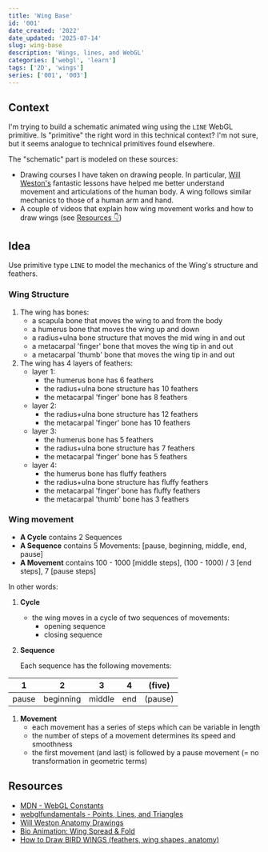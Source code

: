 ```yaml
---
title: 'Wing Base'
id: '001'
date_created: '2022'
date_updated: '2025-07-14'
slug: wing-base
description: 'Wings, lines, and WebGL'
categories: ['webgl', 'learn']
tags: ['2D', 'wings']
series: ['001', '003']
---
```


## Context

I'm trying to build a schematic animated wing using the `LINE` WebGL primitive. Is "primitive" the right word in this technical context? I'm not sure, but it seems analogue to technical primitives found elsewhere.

The "schematic" part is modeled on these sources:

- Drawing courses I have taken on drawing people. In particular, [Will Weston's](https://drawingamerica.com/instructors/weston/) fantastic lessons have helped me better understand movement and articulations of the human body. A wing follows similar mechanics to those of a human arm and hand.
- A couple of videos that explain how wing movement works and how to draw wings (see [Resources 👇](#resources))

## Idea

Use primitive type `LINE` to model the mechanics of the Wing's structure and feathers.

### Wing Structure

1. The wing has bones:
   - a scapula bone that moves the wing to and from the body
   - a humerus bone that moves the wing up and down
   - a radius+ulna bone structure that moves the mid wing in and out
   - a metacarpal 'finger' bone that moves the wing tip in and out
   - a metacarpal 'thumb' bone that moves the wing tip in and out
1. The wing has 4 layers of feathers:
   - layer 1:
     - the humerus bone has 6 feathers
     - the radius+ulna bone structure has 10 feathers
     - the metacarpal 'finger' bone has 8 feathers
   - layer 2:
     - the radius+ulna bone structure has 12 feathers
     - the metacarpal 'finger' bone has 10 feathers
   - layer 3:
     - the humerus bone has 5 feathers
     - the radius+ulna bone structure has 7 feathers
     - the metacarpal 'finger' bone has 5 feathers
   - layer 4:
     - the humerus bone has fluffy feathers
     - the radius+ulna bone structure has fluffy feathers
     - the metacarpal 'finger' bone has fluffy feathers
     - the metacarpal 'thumb' bone has 3 feathers

### Wing movement

- **A Cycle** contains 2 Sequences
- **A Sequence** contains 5 Movements: [pause, beginning, middle, end, pause]
- **A Movement** contains 100 - 1000 [middle steps], (100 - 1000) / 3 [end steps], 7 [pause steps]

In other words:

1. **Cycle**
   - the wing moves in a cycle of two sequences of movements:
     - opening sequence
     - closing sequence

1. **Sequence**

   Each sequence has the following movements:

| 1     | 2         | 3      | 4   | (five)  |
| ----- | --------- | ------ | --- | ------- |
| pause | beginning | middle | end | (pause) |

1. **Movement**
   - each movement has a series of steps which can be variable in length
   - the number of steps of a movement determines its speed and smoothness
   - the first movement (and last) is followed by a pause movement (= no transformation in geometric terms)

<h2 id="resources">Resources</h2>

- [MDN - WebGL Constants](https://developer.mozilla.org/en-US/docs/Web/API/WebGL_API/Constants)
- [webglfundamentals - Points, Lines, and Triangles](https://webglfundamentals.org/webgl/lessons/webgl-points-lines-triangles.html)
- [Will Weston Anatomy Drawings](https://www.youtube.com/watch?v=dHDvRJD0o44)
- [Bio Animation: Wing Spread & Fold](https://www.youtube.com/watch?v=GFCgwglikcY&list=PLM5hYIDGPIikMe2ZoRpVtsp2cTgsTOgXc&index=1)
- [How to Draw BIRD WINGS (feathers, wing shapes, anatomy)](https://www.youtube.com/watch?v=HBOO9vvizco&list=PLM5hYIDGPIikMe2ZoRpVtsp2cTgsTOgXc&index=2)

